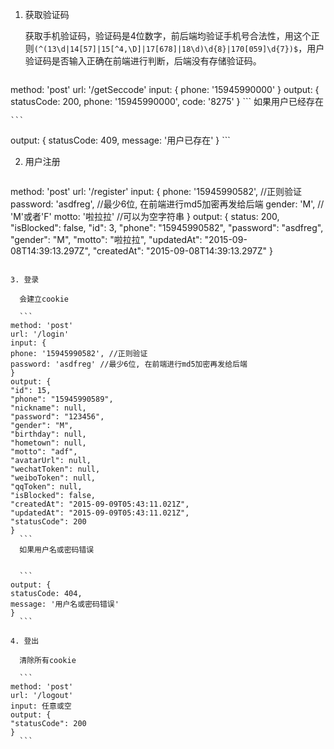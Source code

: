 1. 获取验证码

	获取手机验证码，验证码是4位数字，前后端均验证手机号合法性，用这个正则`(^(13\d|14[57]|15[^4,\D]|17[678]|18\d)\d{8}|170[059]\d{7})$`，用户验证码是否输入正确在前端进行判断，后端没有存储验证码。

	```
method: 'post'
url: '/getSeccode'
input: {
	phone: '15945990000'
}
output: {
	statusCode: 200,
	phone: '15945990000',
	code: '8275'
}
	```
	如果用户已经存在

	```
output: {
	statusCode: 409,
	message: '用户已存在'
}
	```

2. 用户注册

	```
method: 'post'
url: '/register'
input: {
	phone: '15945990582', //正则验证
	password: 'asdfreg', //最少6位, 在前端进行md5加密再发给后端
	gender: 'M', // 'M'或者'F'
	motto: '啦拉拉' //可以为空字符串
}
output: {
  status: 200,
  "isBlocked": false,
  "id": 3,
  "phone": "15945990582",
  "password": "asdfreg",
  "gender": "M",
  "motto": "啦拉拉",
  "updatedAt": "2015-09-08T14:39:13.297Z",
  "createdAt": "2015-09-08T14:39:13.297Z"
}
  ```

3. 登录

	会建立cookie

	```
method: 'post'
url: '/login'
input: {
  phone: '15945990582', //正则验证
  password: 'asdfreg' //最少6位, 在前端进行md5加密再发给后端
}
output: {
  "id": 15,
  "phone": "15945990589",
  "nickname": null,
  "password": "123456",
  "gender": "M",
  "birthday": null,
  "hometown": null,
  "motto": "adf",
  "avatarUrl": null,
  "wechatToken": null,
  "weiboToken": null,
  "qqToken": null,
  "isBlocked": false,
  "createdAt": "2015-09-09T05:43:11.021Z",
  "updatedAt": "2015-09-09T05:43:11.021Z",
  "statusCode": 200
}
	```
	如果用户名或密码错误


	```
output: {
  statusCode: 404,
  message: '用户名或密码错误'
}
	```

4. 登出

	清除所有cookie

	```
method: 'post'
url: '/logout'
input: 任意或空
output: {
  "statusCode": 200
}
	```
